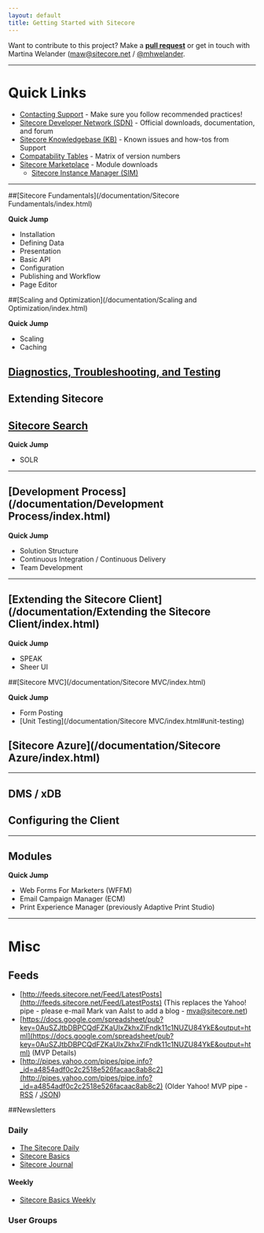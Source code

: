 ```yaml
---
layout: default
title: Getting Started with Sitecore
---
```


Want to contribute to this project? Make a **[pull request](https://github.com/Sitecore-Community/Sitecore-Community-Docs)** or get in touch with Martina Welander ([maw@sitecore.net](maw@sitecore.net) / [@mhwelander](http://twitter.com/mhwelander).

---------------------------------------

# Quick Links

* [Contacting Support](http://sdn.sitecore.net/Support.aspx) - Make sure you follow recommended practices!
* [Sitecore Developer Network (SDN)](http://sdn.sitecore.net/) - Official downloads, documentation, and forum
* [Sitecore Knowledgebase (KB)](https://kb.sitecore.net/) - Known issues and how-tos from Support
* [Compatability Tables](https://kb.sitecore.net/SearchResults#term=compatability%20tables) - Matrix of version numbers
* [Sitecore Marketplace](https://marketplace.sitecore.net/) - Module downloads
  * [Sitecore Instance Manager (SIM)](https://marketplace.sitecore.net/Modules/Sitecore_Instance_Manager.aspx)

---------------------------------------

##[Sitecore Fundamentals](/documentation/Sitecore Fundamentals/index.html)

**Quick Jump**

* Installation
* Defining Data
* Presentation
* Basic API
* Configuration
* Publishing and Workflow
* Page Editor

##[Scaling and Optimization](/documentation/Scaling and Optimization/index.html)

**Quick Jump**

* Scaling
* Caching

## [Diagnostics, Troubleshooting, and Testing](/documentation/Diagnostics/index.html)

## Extending Sitecore

## [Sitecore Search](/documentation/Search/index.html)

**Quick Jump**

* SOLR

-------------------------------------

## [Development Process](/documentation/Development Process/index.html)

**Quick Jump**

* Solution Structure
* Continuous Integration / Continuous Delivery
* Team Development

-------------------------------------

## [Extending the Sitecore Client](/documentation/Extending the Sitecore Client/index.html)

**Quick Jump**

* SPEAK
* Sheer UI

##[Sitecore MVC](/documentation/Sitecore MVC/index.html)

**Quick Jump**

* Form Posting
* [Unit Testing](/documentation/Sitecore MVC/index.html#unit-testing)

## [Sitecore Azure](/documentation/Sitecore Azure/index.html)

-------------------------------------

## DMS / xDB

## Configuring the Client

-------------------------------------

## Modules

**Quick Jump**

* Web Forms For Marketers (WFFM)
* Email Campaign Manager (ECM)
* Print Experience Manager (previously Adaptive Print Studio)

---------------------------------------

# Misc

## Feeds

* [http://feeds.sitecore.net/Feed/LatestPosts](http://feeds.sitecore.net/Feed/LatestPosts) (This replaces the Yahoo! pipe - please e-mail Mark van Aalst to add a blog - [mva@sitecore.net](mva@sitecore.net))
* [https://docs.google.com/spreadsheet/pub?key=0AuSZJtbDBPCQdFZKaUIxZkhxZlFndk11c1NUZU84YkE&output=html](https://docs.google.com/spreadsheet/pub?key=0AuSZJtbDBPCQdFZKaUIxZkhxZlFndk11c1NUZU84YkE&output=html) (MVP Details)
* [http://pipes.yahoo.com/pipes/pipe.info?_id=a4854adf0c2c2518e526facaac8ab8c2](http://pipes.yahoo.com/pipes/pipe.info?_id=a4854adf0c2c2518e526facaac8ab8c2) (Older Yahoo! MVP pipe - [RSS](http://pipes.yahoo.com/pipes/pipe.run?_id=a4854adf0c2c2518e526facaac8ab8c2&_render=rss) / [JSON](http://pipes.yahoo.com/pipes/pipe.run?_id=a4854adf0c2c2518e526facaac8ab8c2&_render=json))

##Newsletters

### Daily

* [The Sitecore Daily](http://paper.li/sitecore)
* [Sitecore Basics](http://paper.li/kiranpatils/1378702752)
* [Sitecore Journal](http://paper.li/varunvns/1387067950)

#### Weekly

* [Sitecore Basics Weekly](http://tinyletter.com/sitecorebasics)

### User Groups